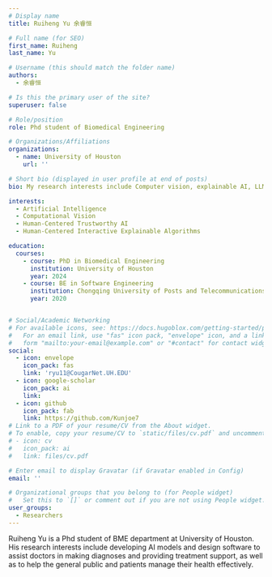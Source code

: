 ```yaml
---
# Display name
title: Ruiheng Yu 余睿恒

# Full name (for SEO)
first_name: Ruiheng
last_name: Yu

# Username (this should match the folder name)
authors:
  - 余睿恒

# Is this the primary user of the site?
superuser: false

# Role/position
role: Phd student of Biomedical Engineering

# Organizations/Affiliations
organizations:
  - name: University of Houston
    url: ''

# Short bio (displayed in user profile at end of posts)
bio: My research interests include Computer vision, explainable AI, LLM in health area.

interests:
  - Artificial Intelligence
  - Computational Vision
  - Human-Centered Trustworthy AI
  - Human-Centered Interactive Explainable Algorithms

education:
  courses:
    - course: PhD in Biomedical Engineering
      institution: University of Houston
      year: 2024
    - course: BE in Software Engineering
      institution: Chongqing University of Posts and Telecommunications
      year: 2020


# Social/Academic Networking
# For available icons, see: https://docs.hugoblox.com/getting-started/page-builder/#icons
#   For an email link, use "fas" icon pack, "envelope" icon, and a link in the
#   form "mailto:your-email@example.com" or "#contact" for contact widget.
social:
  - icon: envelope
    icon_pack: fas
    link: 'ryu11@CougarNet.UH.EDU'
  - icon: google-scholar
    icon_pack: ai
    link: 
  - icon: github
    icon_pack: fab
    link: https://github.com/Kunjoe7
# Link to a PDF of your resume/CV from the About widget.
# To enable, copy your resume/CV to `static/files/cv.pdf` and uncomment the lines below.
# - icon: cv
#   icon_pack: ai
#   link: files/cv.pdf

# Enter email to display Gravatar (if Gravatar enabled in Config)
email: ''

# Organizational groups that you belong to (for People widget)
#   Set this to `[]` or comment out if you are not using People widget.
user_groups:
  - Researchers
---
```


Ruiheng Yu is a Phd student of BME department at University of Houston. His research interests include developing AI models and design software to assist doctors in making diagnoses and providing treatment support, as well as to help the general public and patients manage their health effectively.
